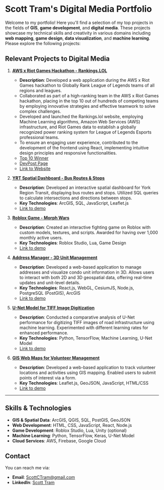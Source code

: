 # Scott Tram's Digital Media Portfolio

Welcome to my portfolio! Here you'll find a selection of my top projects in the fields of **GIS**, **game development**, and **digital media**. These projects showcase my technical skills and creativity in various domains including **web mapping**, **game design**, **data visualization**, and **machine learning**. Please explore the following projects:

## Relevant Projects to Digital Media

1. **[AWS x Riot Games Hackathon - Rankings.LOL](https://rankings.lol/)**
   - **Description**: Developed a web application during the AWS x Riot Games hackathon to Globally Rank League of Legends teams of all regions and leagues.
   - Collaborated as part of a high-ranking team in the AWS x Riot Games hackathon, placing in the top 10 out of hundreds of competing teams by employing innovative strategies and effective teamwork to solve complex   challenges.
   - Developed and launched the Rankings.lol website, employing Machine Learning algorithms, Amazon Web Services (AWS) infrastructure, and Riot Games data to establish a globally recognized power ranking system for League of Legends Esports professional teams.
   - To ensure an engaging user experience, contributed to the development of the frontend using React, implementing intuitive design principles and responsive functionalities.
   - [Top 10 Winner](https://lolglobalpowerrankings.devpost.com/project-gallery)
   - [DevPost Page](https://devpost.com/software/whitby-test)
   - [Link to Website](https://rankings.lol)
   
2. **[YRT Spatial Dashboard - Bus Routes & Stops](https://github.com/yourusername/YRT-Spatial-Dashboard)**
   - **Description**: Developed an interactive spatial dashboard for York Region Transit, displaying bus routes and stops. Utilized SQL queries to calculate intersections and directions between stops.
   - **Key Technologies**: ArcGIS, SQL, JavaScript, Leaflet.js
   - [Link to demo](#)

3. **[Roblox Game - Morph Wars](https://www.roblox.com/games/178904940/Morph-Wars)**
   - **Description**: Created an interactive fighting game on Roblox with custom models, textures, and scripts. Awarded for having over 1,000 monthly active users.
   - **Key Technologies**: Roblox Studio, Lua, Game Design
   - [Link to demo](https://www.roblox.com/games/178904940/Morph-Wars)
  
4. **[Address Manager - 3D Unit Management](https://github.com/yourusername/address-manager)**
   - **Description**: Developed a web-based application to manage addresses and visualize condo unit information in 3D. Allows users to interact with both 2D and 3D geospatial data, offering real-time updates and unit-level details.
   - **Key Technologies**: React.js, WebGL, CesiumJS, Node.js, PostgreSQL (PostGIS), ArcGIS
   - [Link to demo](https://yourusername.github.io/address-manager)


5. **[U-Net Model for TIFF Image Digitization](https://docs.google.com/document/d/1raYz2zrRknAPUBK9Bm6A6dFupCeyXSXyDBRPMkmKYEQ/edit?usp=sharing)**
   - **Description**: Conducted a comparative analysis of U-Net performance for digitizing TIFF images of road infrastructure using machine learning. Experimented with different learning rates for enhanced performance.
   - **Key Technologies**: Python, TensorFlow, Machine Learning, U-Net Model
   - [Link to demo](#)

6. **[GIS Web Maps for Volunteer Management](https://docs.google.com/document/d/1_yerQVhjqj9lE3GNyozs8EWmKkzA8A_edD-dMvE0DGQ/edit?usp=sharing)**
   - **Description**: Developed a web-based application to track volunteer locations and activities using GIS mapping. Enabled users to submit points of interest via a form.
   - **Key Technologies**: Leaflet.js, GeoJSON, JavaScript, HTML/CSS
   - [Link to demo](#)

---

## Skills & Technologies
- **GIS & Spatial Data**: ArcGIS, QGIS, SQL, PostGIS, GeoJSON
- **Web Development**: HTML, CSS, JavaScript, React, Node.js
- **Game Development**: Roblox Studio, Lua, Unity (optional)
- **Machine Learning**: Python, TensorFlow, Keras, U-Net Model
- **Cloud Services**: AWS, Firebase, Google Cloud

## Contact
You can reach me via:
- **Email**: ScottCTram@gmail.com
- **LinkedIn**: [Scott Tram](https://www.linkedin.com/in/scott-tram-gis/)
